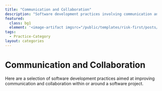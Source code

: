 ```yaml
---
title: "Communication and Collaboration"
description: "Software development practices involving communication and collaboration."
featured: 
  class: bg1
  element: '<image-artifact imgsrc="/public/templates/risk-first/posts/dictionary.svg">Track 3: Risks</image-artifact>'
tags:
  - Practice-Category
layout: categories
---
```


# Communication and Collaboration

Here are a selection of software development practices aimed at improving communication and collaboration within or around a software project.

 
<TagList tag="Communication-Collaboration" />